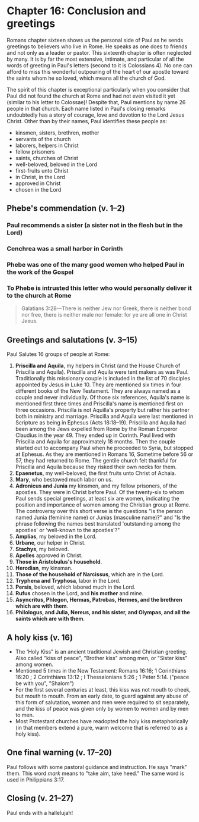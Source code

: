 # Chapter 16: Conclusion and greetings

Romans chapter sixteen shows us the personal side of Paul as he sends greetings to believers who live in Rome. He speaks as one does to friends and not only as a leader or pastor. This sixteenth chapter is often neglected by many. It is by far the most extensive, intimate, and particular of all the words of greeting in Paul's letters (second to it is Colossians 4). No one can afford to miss this wonderful outpouring of the heart of our apostle toward the saints whom he so loved, which means all the church of God.

The spirit of this chapter is exceptional particularly when you consider that Paul did not found the church at Rome and had not even visited it yet (similar to his letter to Colossae)! Despite that, Paul mentions by name 26 people in that church. Each name listed in Paul's closing remarks undoubtedly has a story of courage, love and devotion to the Lord Jesus Christ. Other than by their names, Paul identifies these people as:

- kinsmen, sisters, brethren, mother
- servants of the church
- laborers, helpers in Christ
- fellow prisoners
- saints, churches of Christ
- well-beloved, beloved in the Lord
- first-fruits unto Christ
- in Christ, in the Lord
- approved in Christ
- chosen in the Lord

## Phebe's commendation (v. 1–2)

### Paul recommends a sister (a sister not in the flesh but in the Lord)

### Cenchrea was a small harbor in Corinth

### Phebe was one of the many good women who helped Paul in the work of the Gospel

### To Phebe is intrusted this letter who would personally deliver it to the church at Rome

> Galatians 3:28—There is neither Jew nor Greek, there is neither bond nor free, there is neither male nor female: for ye are all one in Christ Jesus.

## Greetings and salutations (v. 3–15)

Paul Salutes 16 groups of people at Rome:

1. **Priscilla and Aquila**, my helpers in Christ (and the House Church of Priscilla and Aquila). Priscilla and Aquila were tent makers as was Paul. Traditionally this missionary couple is included in the list of 70 disciples appointed by Jesus in Luke 10. They are mentioned six times in four different books of the New Testament. They are always named as a couple and never individually. Of those six references, Aquila's name is mentioned first three times and Priscilla's name is mentioned first on three occasions. Priscilla is not Aquilla's property but rather his partner both in ministry and marriage. Priscilla and Aquila were last mentioned in Scripture as being in Ephesus (Acts 18:18–19). Priscilla and Aquila had been among the Jews expelled from Rome by the Roman Emperor Claudius in the year 49. They ended up in Corinth. Paul lived with Priscilla and Aquila for approximately 18 months. Then the couple started out to accompany Paul when he proceeded to Syria, but stopped at Ephesus. As they are mentioned in Romans 16, Sometime before 56 or 57, they had returned to Rome. The gentile church felt thankful for Priscilla and Aquila because they risked their own necks for them.
2. **Epaenetus**, my well-beloved, the first fruits unto Christ of Achaia.
3. **Mary**, who bestowed much labor on us.
4. **Adronicus and Junia** my kinsmen, and my fellow prisoners, of the apostles. They were in Christ before Paul. Of the twenty-six to whom Paul sends special greetings, at least six are women, indicating the position and importance of women among the Christian group at Rome. The controversy over this short verse is the questions "Is the person named Junia (feminine name) or Junias (masculine name)?" and "Is the phrase following the names best translated 'outstanding among the apostles' or 'well-known to the apostles'?"
5. **Amplias**, my beloved in the Lord.
6. **Urbane**, our helper in Christ.
7. **Stachys**, my beloved.
8. **Apelles** approved in Christ.
9. **Those in Aristobulus's household**.
10. **Herodian**, my kinsman.
11. **Those of the household of Narcissus**, which are in the Lord.
12. **Tryphena and Tryphosa**, labor in the Lord.
13. **Persis**, beloved, which labored much in the Lord.
14. **Rufus** chosen in the Lord, and **his mother** and mine.
15. **Asyncritus, Phlegon, Hermas, Patrobas, Hermes, and the brethren which are with them**.
16. **Philologus, and Julia, Nereus, and his sister, and Olympas, and all the saints which are with them**.

## A holy kiss (v. 16)

- The 'Holy Kiss" is an ancient traditional Jewish and Christian greeting. Also called "kiss of peace", "Brother kiss" among men, or "Sister kiss" among women.
- Mentioned 5 times in the New Testament: Romans 16:16; 1 Corinthians 16:20 ; 2 Corinthians 13:12 ; I Thessalonians 5:26 ; 1 Peter 5:14. ("peace be with you", "Shalom")
- For the first several centuries at least, this kiss was not mouth to cheek, but mouth to mouth. From an early date, to guard against any abuse of this form of salutation, women and men were required to sit separately, and the kiss of peace was given only by women to women and by men to men.
- Most Protestant churches have readopted the holy kiss metaphorically (in that members extend a pure, warm welcome that is referred to as a holy kiss).

## One final warning (v. 17–20)

Paul follows with some pastoral guidance and instruction. He says "mark" them. This word _mark_ means to "take aim, take heed." The same word is used in Philippians 3:17.

## Closing (v. 21–27)

Paul ends with a hallelujah!
